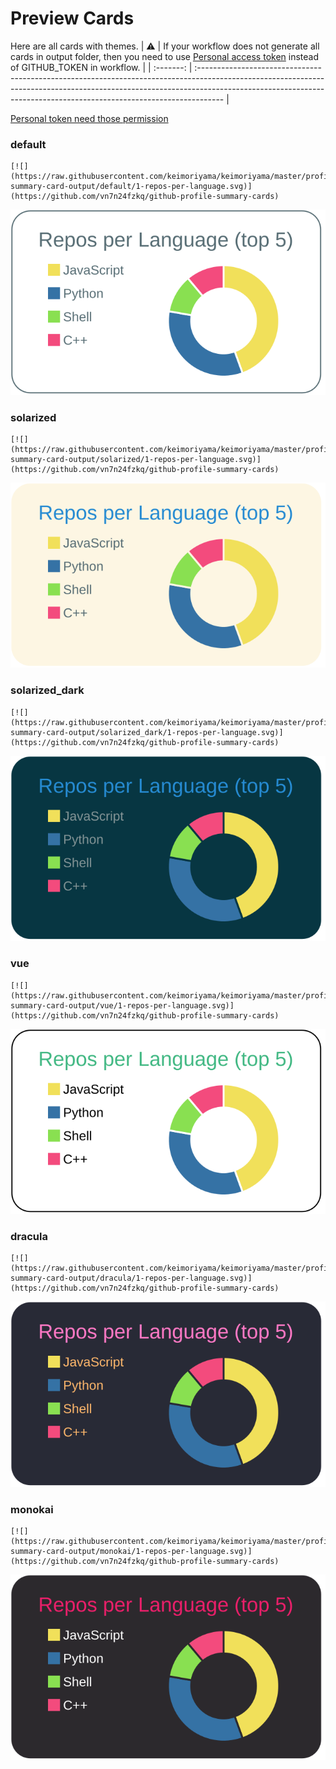 
# Preview Cards

Here are all cards with themes.
| :warning: | If your workflow does not generate all cards in output folder, then you need to use [Personal access token](https://docs.github.com/en/actions/configuring-and-managing-workflows/creating-and-storing-encrypted-secrets) instead of GITHUB_TOKEN in workflow. |
| :-------: | :------------------------------------------------------------------------------------------------------------------------------------------------------------------------------------------------------------------------------------------------ |

[Personal token need those permission](https://github.com/vn7n24fzkq/github-profile-summary-cards/wiki/Personal-access-token-permissions)


### default


```
[![](https://raw.githubusercontent.com/keimoriyama/keimoriyama/master/profile-summary-card-output/default/1-repos-per-language.svg)](https://github.com/vn7n24fzkq/github-profile-summary-cards)
```
![](https://raw.githubusercontent.com/keimoriyama/keimoriyama/master/profile-summary-card-output/default/1-repos-per-language.svg)


### solarized


```
[![](https://raw.githubusercontent.com/keimoriyama/keimoriyama/master/profile-summary-card-output/solarized/1-repos-per-language.svg)](https://github.com/vn7n24fzkq/github-profile-summary-cards)
```
![](https://raw.githubusercontent.com/keimoriyama/keimoriyama/master/profile-summary-card-output/solarized/1-repos-per-language.svg)


### solarized_dark


```
[![](https://raw.githubusercontent.com/keimoriyama/keimoriyama/master/profile-summary-card-output/solarized_dark/1-repos-per-language.svg)](https://github.com/vn7n24fzkq/github-profile-summary-cards)
```
![](https://raw.githubusercontent.com/keimoriyama/keimoriyama/master/profile-summary-card-output/solarized_dark/1-repos-per-language.svg)


### vue


```
[![](https://raw.githubusercontent.com/keimoriyama/keimoriyama/master/profile-summary-card-output/vue/1-repos-per-language.svg)](https://github.com/vn7n24fzkq/github-profile-summary-cards)
```
![](https://raw.githubusercontent.com/keimoriyama/keimoriyama/master/profile-summary-card-output/vue/1-repos-per-language.svg)


### dracula


```
[![](https://raw.githubusercontent.com/keimoriyama/keimoriyama/master/profile-summary-card-output/dracula/1-repos-per-language.svg)](https://github.com/vn7n24fzkq/github-profile-summary-cards)
```
![](https://raw.githubusercontent.com/keimoriyama/keimoriyama/master/profile-summary-card-output/dracula/1-repos-per-language.svg)


### monokai


```
[![](https://raw.githubusercontent.com/keimoriyama/keimoriyama/master/profile-summary-card-output/monokai/1-repos-per-language.svg)](https://github.com/vn7n24fzkq/github-profile-summary-cards)
```
![](https://raw.githubusercontent.com/keimoriyama/keimoriyama/master/profile-summary-card-output/monokai/1-repos-per-language.svg)

